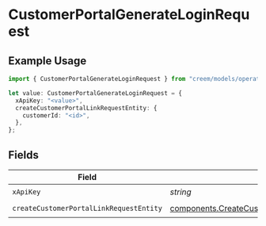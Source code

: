 # CustomerPortalGenerateLoginRequest

## Example Usage

```typescript
import { CustomerPortalGenerateLoginRequest } from "creem/models/operations";

let value: CustomerPortalGenerateLoginRequest = {
  xApiKey: "<value>",
  createCustomerPortalLinkRequestEntity: {
    customerId: "<id>",
  },
};
```

## Fields

| Field                                                                                                                | Type                                                                                                                 | Required                                                                                                             | Description                                                                                                          |
| -------------------------------------------------------------------------------------------------------------------- | -------------------------------------------------------------------------------------------------------------------- | -------------------------------------------------------------------------------------------------------------------- | -------------------------------------------------------------------------------------------------------------------- |
| `xApiKey`                                                                                                            | *string*                                                                                                             | :heavy_check_mark:                                                                                                   | N/A                                                                                                                  |
| `createCustomerPortalLinkRequestEntity`                                                                              | [components.CreateCustomerPortalLinkRequestEntity](../../models/components/createcustomerportallinkrequestentity.md) | :heavy_check_mark:                                                                                                   | N/A                                                                                                                  |